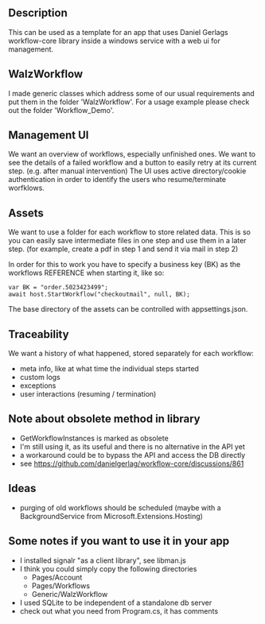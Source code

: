 ## Description
This can be used as a template for an app that uses
Daniel Gerlags workflow-core library
inside a windows service with a web ui for management.

## WalzWorkflow
I made generic classes which address some of our usual
requirements and put them in the folder 'WalzWorkflow'.
For a usage example please check out the folder 'Workflow_Demo'.

## Management UI
We want an overview of workflows, especially unfinished ones.
We want to see the details of a failed workflow and 
a button to easily retry at its current step. (e.g. after manual intervention)
The UI uses active directory/cookie authentication in order to
identify the users who resume/terminate worfklows.

## Assets
We want to use a folder for each workflow to store related data.
This is so you can easily save intermediate files in one step
and use them in a later step.
(for example, create a pdf in step 1 and send it via mail in step 2)

In order for this to work you have to specify a business key (BK)
as the workflows REFERENCE when starting it, like so:
```
var BK = "order.5023423499";
await host.StartWorkflow("checkoutmail", null, BK);
```
The base directory of the assets can be controlled with appsettings.json.

## Traceability
We want a history of what happened, stored separately for each workflow:
- meta info, like at what time the individual steps started
- custom logs
- exceptions
- user interactions (resuming / termination)

## Note about obsolete method in library
- GetWorkflowInstances is marked as obsolete
- I'm still using it, as its useful and there is no alternative in the API yet
- a workaround could be to bypass the API and access the DB directly
- see https://github.com/danielgerlag/workflow-core/discussions/861


## Ideas
- purging of old workflows should be scheduled
  (maybe with a BackgroundService from Microsoft.Extensions.Hosting)

## Some notes if you want to use it in your app
- I installed signalr "as a client library", see libman.js
- I think you could simply copy the following directories
  - Pages/Account 
  - Pages/Workflows
  - Generic/WalzWorkflow
- I used SQLite to be independent of a standalone db server
- check out what you need from Program.cs, it has comments

